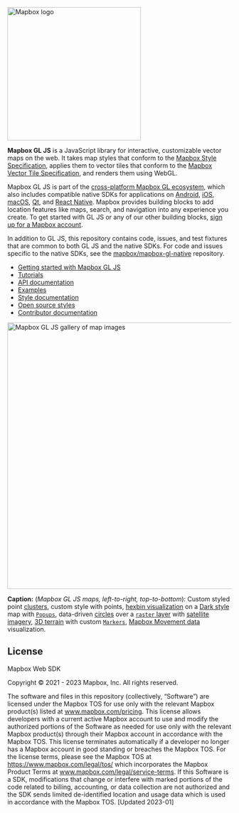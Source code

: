 [<img width="300" alt="Mapbox logo" src="https://static-assets.mapbox.com/www/logos/mapbox-logo-black.png">](https://www.mapbox.com/)

**Mapbox GL JS** is a JavaScript library for interactive, customizable vector maps on the web. It takes map styles that conform to the
[Mapbox Style Specification](https://docs.mapbox.com/mapbox-gl-js/style-spec/), applies them to vector tiles that
conform to the [Mapbox Vector Tile Specification](https://github.com/mapbox/vector-tile-spec), and renders them using
WebGL.

Mapbox GL JS is part of the [cross-platform Mapbox GL ecosystem](https://www.mapbox.com/maps/), which also includes
compatible native SDKs for applications on [Android](https://docs.mapbox.com/android/maps/overview/),
[iOS](https://docs.mapbox.com/ios/maps/overview/), [macOS](http://mapbox.github.io/mapbox-gl-native/macos),
[Qt](https://github.com/mapbox/mapbox-gl-native/tree/master/platform/qt), and [React Native](https://github.com/mapbox/react-native-mapbox-gl/). Mapbox provides building blocks to add location features like maps, search, and navigation into any experience you
create. To get started with GL JS or any of our other building blocks,
[sign up for a Mapbox account](https://www.mapbox.com/signup/).

In addition to GL JS, this repository contains code, issues, and test fixtures that are common to both GL JS and the
native SDKs. For code and issues specific to the native SDKs, see the
[mapbox/mapbox-gl-native](https://github.com/mapbox/mapbox-gl-native/) repository.

- [Getting started with Mapbox GL JS](https://docs.mapbox.com/mapbox-gl-js/overview/)
- [Tutorials](https://docs.mapbox.com/help/tutorials/#web-apps)
- [API documentation](https://docs.mapbox.com/mapbox-gl-js/api/)
- [Examples](https://docs.mapbox.com/mapbox-gl-js/examples/)
- [Style documentation](https://docs.mapbox.com/mapbox-gl-js/style-spec/)
- [Open source styles](https://github.com/mapbox/mapbox-gl-styles)
- [Contributor documentation](./CONTRIBUTING.md)

[<img width="600" alt="Mapbox GL JS gallery of map images" src="https://static-assets.mapbox.com/www/mapbox-gl-js-gallery.png">](https://www.mapbox.com/mapbox-gljs)

**Caption:** (_Mapbox GL JS maps, left-to-right, top-to-bottom_): Custom styled point [clusters](https://docs.mapbox.com/mapbox-gl-js/style-spec/sources/#geojson-cluster), custom style with points, [hexbin visualization](https://blog.mapbox.com/exploring-nyc-open-data-with-3d-hexbins-5af2b7d8bc46) on a [Dark style](https://www.mapbox.com/maps/dark) map with [`Popups`](https://docs.mapbox.com/mapbox-gl-js/api/markers/#popup), data-driven [circles](https://docs.mapbox.com/mapbox-gl-js/style-spec/layers/#circle) over a [`raster` layer](https://docs.mapbox.com/mapbox-gl-js/style-spec/layers/#raster) with [satellite imagery](https://docs.mapbox.com/help/getting-started/satellite-imagery/), [3D terrain](https://docs.mapbox.com/mapbox-gl-js/example/?topic=3D) with custom [`Markers`](https://docs.mapbox.com/mapbox-gl-js/api/markers/#marker), [Mapbox Movement data](https://docs.mapbox.com/data/movement/guides/) visualization.

## License

Mapbox Web SDK

Copyright © 2021 - 2023 Mapbox, Inc. All rights reserved.

The software and files in this repository (collectively, “Software”) are licensed under the Mapbox TOS for use only with the relevant Mapbox product(s) listed at www.mapbox.com/pricing. This license allows developers with a current active Mapbox account to use and modify the authorized portions of the Software as needed for use only with the relevant Mapbox product(s) through their Mapbox account in accordance with the Mapbox TOS.  This license terminates automatically if a developer no longer has a Mapbox account in good standing or breaches the Mapbox TOS. For the license terms, please see the Mapbox TOS at https://www.mapbox.com/legal/tos/ which incorporates the Mapbox Product Terms at www.mapbox.com/legal/service-terms.  If this Software is a SDK, modifications that change or interfere with marked portions of the code related to billing, accounting, or data collection are not authorized and the SDK sends limited de-identified location and usage data which is used in accordance with the Mapbox TOS. [Updated 2023-01]